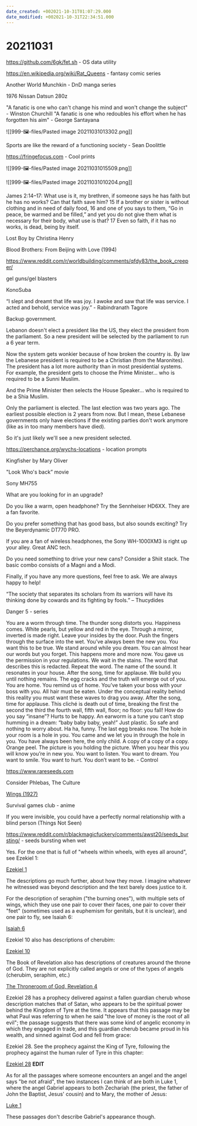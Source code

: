 ```yaml
---
date_created: +002021-10-31T01:07:29.000
date_modified: +002021-10-31T22:34:51.000
---
```


# 20211031

https://github.com/6gk/fet.sh - OS data utility

https://en.wikipedia.org/wiki/Rat_Queens - fantasy comic series

Another World Munchkin - DnD manga series

1976 Nissan Datsun 280z

"A fanatic is one who can't change his mind and won't change the subject" - Winston Churchill
"A fanatic is one who redoubles his effort when he has forgotten his aim" - George Santayana

![[999-🖼-files/Pasted image 20211031013302.png]]

Sports are like the reward of a functioning society - Sean Doolittle

https://fringefocus.com - Cool prints

![[999-🖼-files/Pasted image 20211031015509.png]]

![[999-🖼-files/Pasted image 20211031010204.png]]

James 2:14–17: What use is it, my brethren, if someone says he has faith but he has no works? Can that faith save him? 15 If a brother or sister is without clothing and in need of daily food, 16 and one of you says to them, “Go in peace, be warmed and be filled,” and yet you do not give them what is necessary for their body, what use is that? 17 Even so faith, if it has no works, is dead, being by itself.

 Lost Boy by Christina Henry
 
 Blood Brothers: From Beijing with Love (1994)
 

https://www.reddit.com/r/worldbuilding/comments/qfdy83/the_book_creeper/

gel guns/gel blasters

KonoSuba

“I slept and dreamt that life was joy. I awoke and saw that life was service. I acted and behold, service was joy.” -  Rabindranath Tagore

Backup government.

Lebanon doesn't elect a president like the US, they elect the president from the parliament. So a new president will be selected by the parliament to run a 6 year term.

Now the system gets wonkier because of how broken the country is. By law the Lebanese president is required to be a Christian (from the Maronites). The president has a lot more authority than in most presidential systems. For example, the president gets to choose the Prime Minister... who is required to be a Sunni Muslim.

And the Prime Minister then selects the House Speaker... who is required to be a Shia Muslim.

Only the parliament is elected. The last election was two years ago. The earliest possible election is 2 years from now. But I mean, these Lebanese governments only have elections if the existing parties don't work anymore (like as in too many members have died).

So it's just likely we'll see a new president selected.

https://perchance.org/wychs-locations - location prompts

Kingfisher by Mary Oliver

"Look Who's back” movie

Sony MH755

What are you looking for in an upgrade?

Do you like a warm, open headphone? Try the Sennheiser HD6XX. They are a fan favorite.

Do you prefer something that has good bass, but also sounds exciting? Try the Beyerdynamic DT770 PRO.

If you are a fan of wireless headphones, the Sony WH-1000XM3 is right up your alley. Great ANC tech.

Do you need something to drive your new cans? Consider a Shiit stack. The basic combo consists of a Magni and a Modi.

Finally, if you have any more questions, feel free to ask. We are always happy to help!

“The society that separates its scholars from its warriors will have its thinking done by cowards and its fighting by fools.” – Thucydides

Danger 5 - series

You are a worm through time. The thunder song distorts you. Happiness comes. White pearls, but yellow and red in the eye. Through a mirror, inverted is made right. Leave your insides by the door. Push the fingers through the surface into the wet. You’ve always been the new you. You want this to be true. We stand around while you dream. You can almost hear our words but you forget. This happens more and more now. You gave us the permission in your regulations. We wait in the stains. The word that describes this is redacted. Repeat the word. The name of the sound. It resonates in your house. After the song, time for applause. We build you until nothing remains. The egg cracks and the truth will emerge out of you. You are home. You remind us of home. You’ve taken your boss with your boss with you. All hair must be eaten. Under the conceptual reality behind this reality you must want these waves to drag you away. After the song, time for applause. This cliché is death out of time, breaking the first the second the third the fourth wall, fifth wall, floor; no floor: you fall! How do you say “insane”? Hurts to be happy. An earworm is a tune you can’t stop humming in a dream: “baby baby baby, yeah!” Just plastic. So safe and nothing to worry about. Ha ha, funny. The last egg breaks now. The hole in your room is a hole in you. You came and we let you in through the hole in you. You have always been here, the only child. A copy of a copy of a copy. Orange peel. The picture is you holding the picture. When you hear this you will know you’re in new you. You want to listen. You want to dream. You want to smile. You want to hurt. You don’t want to be. - Control

https://www.rareseeds.com

Consider Phlebas, The Culture

 [Wings (1927)](https://v.redd.it/qy6wpr2d2l651)
 
 Survival games club - anime
    

If you were invisible, you could have a perfectly normal relationship with a blind person (Things Not Seen)

https://www.reddit.com/r/blackmagicfuckery/comments/awst20/seeds_bursting/ - seeds bursting when wet

Yes. For the one that is full of "wheels within wheels, with eyes all around", see Ezekiel 1:

[Ezekiel 1](https://www.biblegateway.com/passage/?search=Ezekiel+1&version=CSB)

The descriptions go much further, about how they move. I imagine whatever he witnessed was beyond description and the text barely does justice to it.

For the description of seraphim ("the burning ones"), with multiple sets of wings, which they use one pair to cover their faces, one pair to cover their "feet" (sometimes used as a euphemism for genitals, but it is unclear), and one pair to fly, see Isaiah 6:

[Isaiah 6](https://www.biblegateway.com/passage/?search=Isaiah%206&version=CSB)

Ezekiel 10 also has descriptions of cherubim:

[Ezekiel 10](https://www.biblegateway.com/passage/?search=Ezekiel%2010&version=CSB)

The Book of Revelation also has descriptions of creatures around the throne of God. They are not explicitly called angels or one of the types of angels (cherubim, seraphim, etc.)

[The Throneroom of God, Revelation 4](https://www.biblegateway.com/passage/?search=Revelation%204&version=CSB)

Ezekiel 28 has a prophecy delivered against a fallen guardian cherub whose description matches that of Satan, who appears to be the spiritual power behind the Kingdom of Tyre at the time. It appears that this passage may be what Paul was referring to when he said "the love of money is the root of all evil"; the passage suggests that there was some kind of angelic economy in which they engaged in trade, and this guardian cherub became proud in his wealth, and sinned against God and fell from grace:

Ezekiel 28. See the prophecy against the King of Tyre, following the prophecy against the human ruler of Tyre in this chapter:

[Ezekiel 28](https://www.biblegateway.com/passage/?search=Ezekiel+28&version=CSB)
**EDIT**

As for all the passages where someone encounters an angel and the angel says "be not afraid", the two instances I can think of are both in Luke 1, where the angel Gabriel appears to both Zechariah (the priest, the father of John the Baptist, Jesus' cousin) and to Mary, the mother of Jesus:

[Luke 1](https://www.biblegateway.com/passage/?search=Luke%201&version=CSB)

These passages don't describe Gabriel's appearance though.
